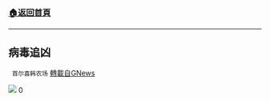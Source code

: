 ###  [:house:返回首頁](https://github.com/ourhimalayas/txt)
---

## 病毒追凶
` 首尔喜韩农场` [轉載自GNews](https://gnews.org/zh-hans/1108922/)

![]()![](https://www.gnews.org/wp-content/uploads/2021/04/病毒追凶-1.jpg)
0
